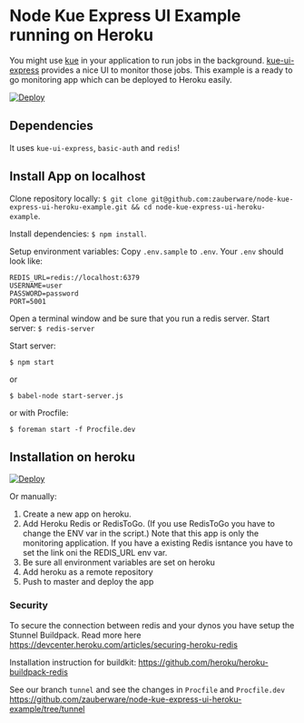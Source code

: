 # Node Kue Express UI Example running on Heroku

You might use [kue](https://github.com/Automattic/kue) in your application to run jobs in the background. [kue-ui-express](https://github.com/stonecircle/kue-ui-express) provides a nice UI to monitor those jobs. This example is a ready to go monitoring app which can be deployed to Heroku easily. 

[![Deploy](https://www.herokucdn.com/deploy/button.svg)](https://heroku.com/deploy?template=https://github.com/zauberware/node-kue-express-ui-heroku-example/tree/master)

## Dependencies
It uses `kue-ui-express`, `basic-auth` and `redis`!


## Install App on localhost

Clone repository locally:
`$ git clone git@github.com:zauberware/node-kue-express-ui-heroku-example.git && cd node-kue-express-ui-heroku-example`.

Install dependencies:
`$ npm install`.

Setup environment variables:
Copy `.env.sample` to `.env`. Your `.env` should look like:

```
REDIS_URL=redis://localhost:6379
USERNAME=user
PASSWORD=password
PORT=5001
```

Open a terminal window and be sure that you run a redis server. Start server:
`$ redis-server`

Start server:

`$ npm start`

or

`$ babel-node start-server.js`

or with Procfile:

`$ foreman start -f Procfile.dev`


## Installation on heroku

[![Deploy](https://www.herokucdn.com/deploy/button.svg)](https://heroku.com/deploy?template=https://github.com/zauberware/node-kue-express-ui-heroku-example/tree/master)

Or manually:

1. Create a new app on heroku.
2. Add Heroku Redis or RedisToGo. (If you use RedisToGo you have to change the ENV var in the script.) Note that this app is only the monitoring application. If you have a existing Redis isntance you have to set the link oni the REDIS_URL env var.
3. Be sure all environment variables are set on heroku
4. Add heroku as a remote repository
5. Push to master and deploy the app


### Security
To secure the connection between redis and your dynos you have setup the Stunnel Buildpack. Read more here https://devcenter.heroku.com/articles/securing-heroku-redis

Installation instruction for buildkit: https://github.com/heroku/heroku-buildpack-redis

See our branch `tunnel` and see the changes in `Procfile` and `Procfile.dev` https://github.com/zauberware/node-kue-express-ui-heroku-example/tree/tunnel
